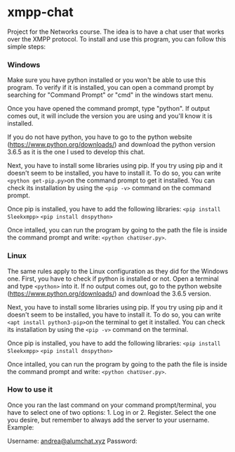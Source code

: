 # xmpp-chat
Project for the Networks course. The idea is to have a chat user that works over the XMPP protocol.
To install and use this program, you can follow this simple steps:

### Windows
Make sure you have python installed or you won't be able to use this program. To verify if it is installed, you can open a command prompt by searching for "Command Prompt" or "cmd" in the windows start menu.

Once you have opened the command prompt, type "python". If output comes out, it will include the version you are using and you'll know it is installed.

If you do not have python, you have to go to the python website (https://www.python.org/downloads/) and download the python version 3.6.5 as it is the one I used to develop this chat. 

Next, you have to install some libraries using pip. If you try using pip and it doesn't seem to be installed, you have to install it. To do so, you can write `<python get-pip.py>`on the command prompt to get it installed. You can check its installation by using the `<pip -v>` command on the command prompt.

Once pip is installed, you have to add the following libraries:
`<pip install Sleekxmpp>`
`<pip install dnspython>`

Once intalled, you can run the program by going to the path the file is inside the command prompt and write: `<python chatUser.py>`.

### Linux
The same rules apply to the Linux configuration as they did for the Windows one. First, you have to check if python is installed or not. Open a terminal and type `<python>` into it. If no output comes out, go to the python website (https://www.python.org/downloads/) and download the 3.6.5 version. 

Next, you have to install some libraries using pip. If you try using pip and it doesn't seem to be installed, you have to install it. To do so, you can write `<apt install python3-pip>`on the terminal to get it installed. You can check its installation by using the `<pip -v>` command on the terminal.

Once pip is installed, you have to add the following libraries:
`<pip install Sleekxmpp>`
`<pip install dnspython>`

Once intalled, you can run the program by going to the path the file is inside the command prompt and write: `<python chatUser.py>`.

### How to use it
Once you ran the last command on your command prompt/terminal, you have to select one of two options: 1. Log in or 2. Register. Select the one you desire, but remember to always add the server to your username. Example:

Username: andrea@alumchat.xyz
Password: <password>

